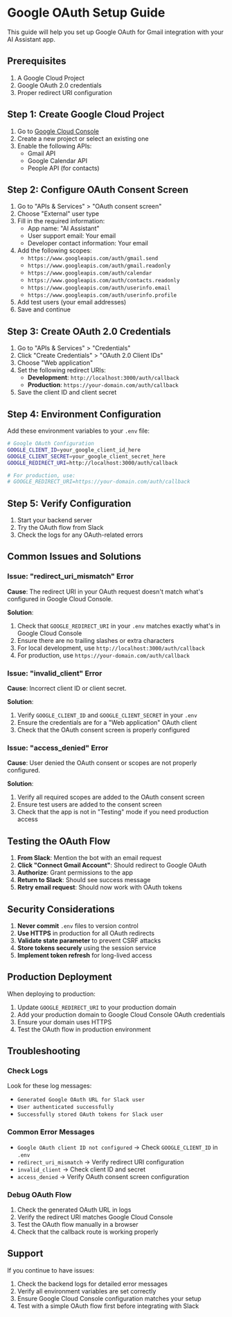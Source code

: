# Google OAuth Setup Guide

This guide will help you set up Google OAuth for Gmail integration with your AI Assistant app.

## Prerequisites

1. A Google Cloud Project
2. Google OAuth 2.0 credentials
3. Proper redirect URI configuration

## Step 1: Create Google Cloud Project

1. Go to [Google Cloud Console](https://console.cloud.google.com/)
2. Create a new project or select an existing one
3. Enable the following APIs:
   - Gmail API
   - Google Calendar API
   - People API (for contacts)

## Step 2: Configure OAuth Consent Screen

1. Go to "APIs & Services" > "OAuth consent screen"
2. Choose "External" user type
3. Fill in the required information:
   - App name: "AI Assistant"
   - User support email: Your email
   - Developer contact information: Your email
4. Add the following scopes:
   - `https://www.googleapis.com/auth/gmail.send`
   - `https://www.googleapis.com/auth/gmail.readonly`
   - `https://www.googleapis.com/auth/calendar`
   - `https://www.googleapis.com/auth/contacts.readonly`
   - `https://www.googleapis.com/auth/userinfo.email`
   - `https://www.googleapis.com/auth/userinfo.profile`
5. Add test users (your email addresses)
6. Save and continue

## Step 3: Create OAuth 2.0 Credentials

1. Go to "APIs & Services" > "Credentials"
2. Click "Create Credentials" > "OAuth 2.0 Client IDs"
3. Choose "Web application"
4. Set the following redirect URIs:
   - **Development**: `http://localhost:3000/auth/callback`
   - **Production**: `https://your-domain.com/auth/callback`
5. Save the client ID and client secret

## Step 4: Environment Configuration

Add these environment variables to your `.env` file:

```bash
# Google OAuth Configuration
GOOGLE_CLIENT_ID=your_google_client_id_here
GOOGLE_CLIENT_SECRET=your_google_client_secret_here
GOOGLE_REDIRECT_URI=http://localhost:3000/auth/callback

# For production, use:
# GOOGLE_REDIRECT_URI=https://your-domain.com/auth/callback
```

## Step 5: Verify Configuration

1. Start your backend server
2. Try the OAuth flow from Slack
3. Check the logs for any OAuth-related errors

## Common Issues and Solutions

### Issue: "redirect_uri_mismatch" Error

**Cause**: The redirect URI in your OAuth request doesn't match what's configured in Google Cloud Console.

**Solution**: 
1. Check that `GOOGLE_REDIRECT_URI` in your `.env` matches exactly what's in Google Cloud Console
2. Ensure there are no trailing slashes or extra characters
3. For local development, use `http://localhost:3000/auth/callback`
4. For production, use `https://your-domain.com/auth/callback`

### Issue: "invalid_client" Error

**Cause**: Incorrect client ID or client secret.

**Solution**:
1. Verify `GOOGLE_CLIENT_ID` and `GOOGLE_CLIENT_SECRET` in your `.env`
2. Ensure the credentials are for a "Web application" OAuth client
3. Check that the OAuth consent screen is properly configured

### Issue: "access_denied" Error

**Cause**: User denied the OAuth consent or scopes are not properly configured.

**Solution**:
1. Verify all required scopes are added to the OAuth consent screen
2. Ensure test users are added to the consent screen
3. Check that the app is not in "Testing" mode if you need production access

## Testing the OAuth Flow

1. **From Slack**: Mention the bot with an email request
2. **Click "Connect Gmail Account"**: Should redirect to Google OAuth
3. **Authorize**: Grant permissions to the app
4. **Return to Slack**: Should see success message
5. **Retry email request**: Should now work with OAuth tokens

## Security Considerations

1. **Never commit** `.env` files to version control
2. **Use HTTPS** in production for all OAuth redirects
3. **Validate state parameter** to prevent CSRF attacks
4. **Store tokens securely** using the session service
5. **Implement token refresh** for long-lived access

## Production Deployment

When deploying to production:

1. Update `GOOGLE_REDIRECT_URI` to your production domain
2. Add your production domain to Google Cloud Console OAuth credentials
3. Ensure your domain uses HTTPS
4. Test the OAuth flow in production environment

## Troubleshooting

### Check Logs

Look for these log messages:
- `Generated Google OAuth URL for Slack user`
- `User authenticated successfully`
- `Successfully stored OAuth tokens for Slack user`

### Common Error Messages

- `Google OAuth client ID not configured` → Check `GOOGLE_CLIENT_ID` in `.env`
- `redirect_uri_mismatch` → Verify redirect URI configuration
- `invalid_client` → Check client ID and secret
- `access_denied` → Verify OAuth consent screen configuration

### Debug OAuth Flow

1. Check the generated OAuth URL in logs
2. Verify the redirect URI matches Google Cloud Console
3. Test the OAuth flow manually in a browser
4. Check that the callback route is working properly

## Support

If you continue to have issues:

1. Check the backend logs for detailed error messages
2. Verify all environment variables are set correctly
3. Ensure Google Cloud Console configuration matches your setup
4. Test with a simple OAuth flow first before integrating with Slack
